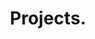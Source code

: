 ---
layout: projects
slug: projects
title: Projects.
description: Lorem ipsum dolor sit amet consectetur adipisicing elit. Amet dolores consectetur voluptate eos cupiditate ea alias, distinctio corporis quis aspernatur consequuntur velit aliquam quae facere, dolorem ab aperiam animi doloribus.
img:
    source: /media/site-symbols/drops-about-us.png
    alt: drops-transparency
decorator: 
    source: /media/site-symbols/project-symbol.png
    alt: project-symbol-png
category_select: Select a category
---